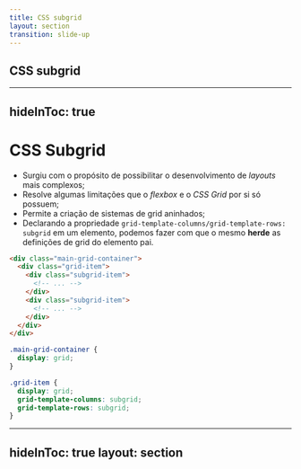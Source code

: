 ```yaml
---
title: CSS subgrid
layout: section
transition: slide-up
---
```


<!-- CSS subgrid -->
<section>
  <h1 class="section-title">
    CSS subgrid
  </h1>
</section>

---
hideInToc: true
---

# CSS Subgrid

- Surgiu com o propósito de possibilitar o desenvolvimento de _layouts_ mais complexos;
- Resolve algumas limitações que o _flexbox_ e o _CSS Grid_ por si só possuem;
- Permite a criação de sistemas de grid aninhados;
- Declarando a propriedade `grid-template-columns/grid-template-rows: subgrid` em um elemento, podemos fazer com que o mesmo **herde** as definições de grid do elemento pai.

<div class="grid grid-cols-2 gap-4 m-t-4">
  
  ```html
  <div class="main-grid-container">
    <div class="grid-item">
      <div class="subgrid-item">
        <!-- ... -->
      </div>
      <div class="subgrid-item">
        <!-- ... -->
      </div>
    </div>
  </div>
  ```

  ```css
  .main-grid-container { 
    display: grid; 
  }

  .grid-item {
    display: grid;
    grid-template-columns: subgrid;
    grid-template-rows: subgrid;
  }
  ```
</div>

<!-- Docs -->
<AppReferences class="mt-[16px]">
  <AppLink url="https://ishadeed.com/article/learn-css-subgrid/" title="Learn CSS Subgrid" />
</AppReferences>

---
hideInToc: true
layout: section
---

<AppLink url="https://codepen.io/leoadamo/pen/abMGKKR?editors=1100" title="Demo" class="text-4xl" />

